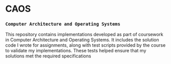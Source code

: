 # CAOS
### `Computer Architecture and Operating Systems`


This repository contains implementations developed as part of coursework in Computer Architecture and Operating Systems. It includes the solution code I wrote for assignments, along with test scripts provided by the course to validate my implementations. These tests helped ensure that my solutions met the required specifications


